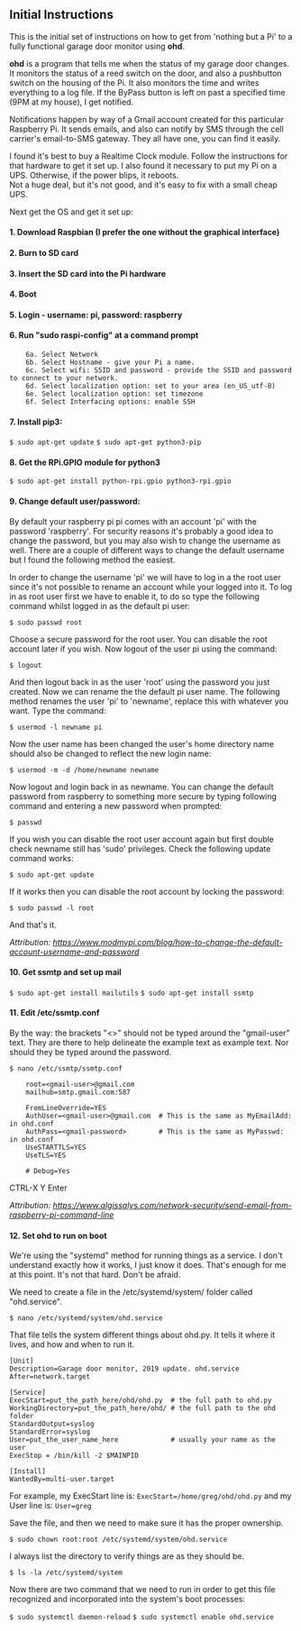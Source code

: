 ## Initial Instructions

This is the initial set of instructions on how to get from 'nothing but a Pi' to a fully functional
garage door monitor using **ohd**.

**ohd** is a program that tells me when the status of my garage door changes.  It monitors the status of a 
reed switch on the door, and also a pushbutton switch on the housing of the Pi.  It also monitors the time
and writes everything to a log file.  If the ByPass button is left on past a specified time (9PM at my house), 
I get notified.

Notifications happen by way of a Gmail account created for this particular Raspberry Pi.  It sends emails, and 
also can notify by SMS through the cell carrier's email-to-SMS gateway.  They all have one, you can find it easily.

I found it's best to buy a Realtime Clock module.  Follow the instructions for that hardware to get it set up.
I also found it necessary to put my Pi on a UPS.  Otherwise, if the power blips, it reboots.  
Not a huge deal, but it's not good, and it's easy to fix with a small cheap UPS.

Next get the OS and get it set up:

#### 1. Download Raspbian (I prefer the one without the graphical interface)
#### 2. Burn to SD card
#### 3. Insert the SD card into the Pi hardware
#### 4. Boot
#### 5. Login - username: pi, password: raspberry
#### 6. Run "sudo raspi-config" at a command prompt
        6a. Select Network
        6b. Select Hostname - give your Pi a name.
        6c. Select wifi: SSID and password - provide the SSID and password to connect to your network.
        6d. Select localization option: set to your area (en_US_utf-8)
        6e. Select localization option: set timezone
        6f. Select Interfacing options: enable SSH

#### 7. Install pip3:
```$ sudo apt-get update```
```$ sudo apt-get python3-pip```

#### 8. Get the RPi.GPIO module for python3
```$ sudo apt-get install python-rpi.gpio python3-rpi.gpio```

#### 9. Change default user/password:

By default your raspberry pi pi comes with an account 'pi' with the password 'raspberry'. 
For security reasons it's probably a good idea to change the password, but you may also wish to change the 
username as well. There are a couple of different ways to change the default username but I found the 
following method the easiest. 

In order to change the username 'pi' we will have to log in a the root user since it's not possible 
to rename an account while your logged into it. To log in as root user first we have to enable it, 
to do so type the following command whilst logged in as the default pi user:

```$ sudo passwd root```

Choose a secure password for the root user. You can disable the root account later if you wish. 
Now logout of the user pi using the command:

```$ logout```

And then logout back in as the user 'root' using the password you just created. 
Now we can rename the the default pi user name. The following method renames the user 'pi' to 'newname', 
replace this with whatever you want. Type the command:

```$ usermod -l newname pi```

Now the user name has been changed the user's home directory name should also be changed to reflect the 
new login name:

```$ usermod -m -d /home/newname newname```

Now logout and login back in as newname. You can change the default password from raspberry to something 
more secure by typing following command and entering a new password when prompted:

```$ passwd```

If you wish you can disable the root user account again but first double check newname still has 'sudo' privileges. 
Check the following update command works:

```$ sudo apt-get update```

If it works then you can disable the root account by locking the password:

```$ sudo passwd -l root```

And that's it.

*Attribution: https://www.modmypi.com/blog/how-to-change-the-default-account-username-and-password*

#### 10. Get ssmtp and set up mail

```$ sudo apt-get install mailutils```
```$ sudo apt-get install ssmtp```

#### 11. Edit /etc/ssmtp.conf

By the way: the brackets "<>" should not be typed around the "gmail-user" text. They are there to help delineate the example text as example text.  Nor should they be typed around the password.

```$ nano /etc/ssmtp/ssmtp.conf```

        root=<gmail-user>@gmail.com
        mailhub=smtp.gmail.com:587

        FromLineOverride=YES
        AuthUser=<gmail-user>@gmail.com  # This is the same as MyEmailAdd: in ohd.conf
        AuthPass=<gmail-password>        # This is the same as MyPasswd: in ohd.conf
        UseSTARTTLS=YES
        UseTLS=YES

        # Debug=Yes

CTRL-X  Y  Enter

*Attribution: https://www.algissalys.com/network-security/send-email-from-raspberry-pi-command-line*

#### 12. Set ohd to run on boot

We're using the "systemd" method for running things as a service.  I don't understand exactly how it works, I just know it does.  That's enough for me at this point.  It's not that hard.  Don't be afraid.

We need to create a file in the /etc/systemd/system/ folder called "ohd.service".

```$ nano /etc/systemd/system/ohd.service```

That file tells the system different things about ohd.py.  It tells it where it lives, and how and when to run it.

```
[Unit]
Description=Garage door monitor, 2019 update. ohd.service
After=network.target

[Service]
ExecStart=put_the_path_here/ohd/ohd.py  # the full path to ohd.py
WorkingDirectory=put_the_path_here/ohd/ # the full path to the ohd folder
StandardOutput=syslog
StandardError=syslog
User=put_the_user_name_here             # usually your name as the user
ExecStop = /bin/kill -2 $MAINPID

[Install]
WantedBy=multi-user.target
```

For example, my ExecStart line is: ```ExecStart=/home/greg/ohd/ohd.py```
and my User line is: ```User=greg```

Save the file, and then we need to make sure it has the proper ownership.

```$ sudo chown root:root /etc/systemd/system/ohd.service```

I always list the directory to verify things are as they should be.

```$ ls -la /etc/systemd/system```

Now there are two command that we need to run in order to get this file recognized and incorporated into the system's boot processes:

```$ sudo systemctl daemon-reload```
```$ sudo systemctl enable ohd.service```




